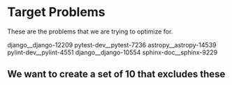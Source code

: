 # Target Problems 

These are the problems that we are trying to optimize for.

django__django-12209
pytest-dev__pytest-7236
astropy__astropy-14539
pylint-dev__pylint-4551
django__django-10554
sphinx-doc__sphinx-9229


## We want to create a set of 10 that excludes these 